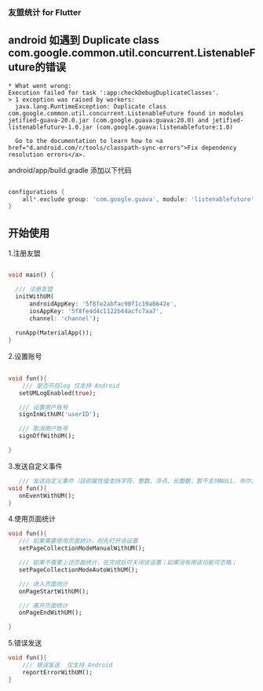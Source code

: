 ### 友盟统计 for Flutter

## android 如遇到 Duplicate class com.google.common.util.concurrent.ListenableFuture的错误

```shell script
* What went wrong:
Execution failed for task ':app:checkDebugDuplicateClasses'.
> 1 exception was raised by workers:
  java.lang.RuntimeException: Duplicate class com.google.common.util.concurrent.ListenableFuture found in modules jetified-guava-20.0.jar (com.google.guava:guava:20.0) and jetified-listenablefuture-1.0.jar (com.google.guava:listenablefuture:1.0)

  Go to the documentation to learn how to <a href="d.android.com/r/tools/classpath-sync-errors">Fix dependency resolution errors</a>.
```

android/app/build.gradle 添加以下代码

```groovy

configurations {
    all*.exclude group: 'com.google.guava', module: 'listenablefuture'
}

```

## 开始使用

1.注册友盟

```dart

void main() {

  /// 注册友盟
  initWithUM(
      androidAppKey: '5f8fe2abfac90f1c19a8642e',
      iosAppKey: '5f8fe4d4c1122b44acfc7aa7',
      channel: 'channel');
  
  runApp(MaterialApp());
}

```

2.设置账号
```dart
  
void fun(){
    /// 是否开启log 仅支持 Android
   setUMLogEnabled(true);

   /// 设置用户账号
   signInWithUM('userID');

   /// 取消用户账号
   signOffWithUM();

}
```

3.发送自定义事件
```dart
   /// 发送自定义事件（目前属性值支持字符、整数、浮点、长整数，暂不支持NULL、布尔、MAP、数组）
void fun(){
   onEventWithUM();
}
```

4.使用页面统计
```dart
void fun(){
   /// 如果需要使用页面统计，则先打开该设置
   setPageCollectionModeManualWithUM();

   /// 如果不需要上述页面统计，在完成后可关闭该设置；如果没有用该功能可忽略；
   setPageCollectionModeAutoWithUM();

   /// 进入页面统计 
   onPageStartWithUM();

   /// 离开页面统计
   onPageEndWithUM();

}
```
5.错误发送
```dart
void fun(){
    /// 错误发送  仅支持 Android
    reportErrorWithUM();
}
```